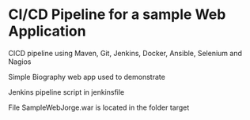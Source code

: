 CI/CD Pipeline for a sample Web Application
====================

CICD pipeline using Maven, Git, Jenkins, Docker, Ansible, Selenium and Nagios

Simple Biography web app used to demonstrate

Jenkins pipeline script in jenkinsfile

File SampleWebJorge.war is located in the folder target
